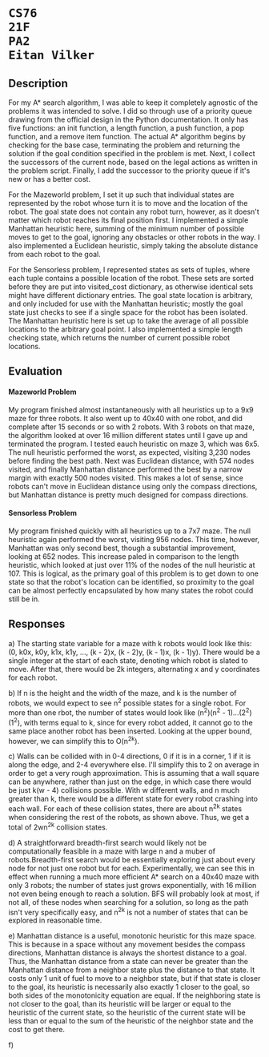 <h1>

    CS76
    21F
    PA2
    Eitan Vilker

</h1>

## Description
For my A* search algorithm, I was able to keep it completely agnostic of the problems it was intended to solve. 
I did so through use of a priority queue drawing from the official design in the Python documentation. 
It only has five functions: an init function, a length function, a push function, a pop function, and a remove item function.
The actual A* algorithm begins by checking for the base case, terminating the problem and returning the solution if the goal condition specified in the problem is met. Next, I collect the successors of the current node, based on the legal actions as written in the problem script. Finally, I add the successor to the priority queue if it's new or has a better cost.

For the Mazeworld problem, I set it up such that individual states are represented by the robot whose turn it is to move and the location of the robot. The goal state does not contain any robot turn, however, as it doesn't matter which robot reaches its final position first. I implemented a simple Manhattan heuristic here, summing of the minimum number of possible moves to get to the goal, ignoring any obstacles or other robots in the way. I also implemented a Euclidean heuristic, simply taking the absolute distance from each robot to the goal.

For the Sensorless problem, I represented states as sets of tuples, where each tuple contains a possible location of the robot. These sets are sorted before they are put into visited_cost dictionary, as otherwise identical sets might have different dictionary entries. The goal state location is arbitrary, and only included for use with the Manhattan heuristic; mostly the goal state just checks to see if a single space for the robot has been isolated. The Manhattan heuristic here is set up to take the average of all possible locations to the arbitrary goal point. I also implemented a simple length checking state, which returns the number of current possible robot locations.

## Evaluation

#### Mazeworld Problem
My program finished almost instantaneously with all heuristics up to a 9x9 maze for three robots. It also went up to 40x40 with one robot, and did complete after 15 seconds or so with 2 robots. With 3 robots on that maze, the algorithm looked at over 16 million different states until I gave up and terminated the program.
 I tested eauch heuristic on maze 3, which was 6x5. The null heuristic performed the worst, as expected, visiting 3,230 nodes before finding the best path. Next was Euclidean distance, with 574 nodes visited, and finally Manhattan distance performed the best by a narrow margin with exactly 500 nodes visited. This makes a lot of sense, since robots can't move in Euclidean distance using only the compass directions, but Manhattan distance is pretty much designed for compass directions.

#### Sensorless Problem
My program finished quickly with all heuristics up to a 7x7 maze. The null heuristic again performed the worst, visiting 956 nodes. This time, however, Manhattan was only second best, though a substantial improvement, looking at 652 nodes. This increase paled in comparison to the length heuristic, which looked at just over 11% of the nodes of the null heuristic at 107. This is logical, as the primary goal of this problem is to get down to one state so that the robot's location can be identified, so proximity to the goal can be almost perfectly encapsulated by how many states the robot could still be in.



## Responses

a) The starting state variable for a maze with k robots would look like this: (0, k0x, k0y, k1x, k1y, ..., (k - 2)x, (k - 2)y, (k - 1)x, (k - 1)y).
There would be a single integer at the start of each state, denoting which robot is slated to move. After that, there would be 2k integers, alternating x and y coordinates for each robot.

b) If n is the height and the width of the maze, and k is the number of robots, we would expect to see n<sup>2</sup> possible states for a single robot. For more than one rbot, the number of states would look like (n<sup>2</sup>)(n<sup>2</sup> - 1)...(2<sup>2</sup>)(1<sup>2</sup>), with terms equal to k, since for every robot added, it cannot go to the same place another robot has been inserted. Looking at the upper bound, however, we can simplify this to O(n<sup>2k</sup>).

c) Walls can be collided with in 0-4 directions, 0 if it is in a corner, 1 if it is along the edge, and 2-4 everywhere else. I'll simplify this to 2 on average in order to get a very rough approximation. This is assuming that a wall square can be anywhere, rather than just on the edge, in which case there would be just k(w - 4) collisions possible. With w different walls, and n much greater than k, there would be a different state for every robot crashing into each wall. For each of these collision states, there are about n<sup>2k</sup> states when considering the rest of the robots, as shown above. Thus, we get a total of 2wn<sup>2k</sup> collision states.

d) A straightforward breadth-first search would likely not be computationally feasible in a maze with large n and a muber of robots.Breadth-first search would be essentially exploring just about every node for not just one robot but for each. Experimentally, we can see this in effect when running a much more efficient A* search on a 40x40 maze with only 3 robots; the number of states just grows exponentially, with 16 million not even being enough to reach a solution. BFS will probably look at most, if not all, of these nodes when searching for a solution, so long as the path isn't very specifically easy, and n<sup>2k</sup> is not a number of states that can be explored in reasonable time.

e) Manhattan distance is a useful, monotonic heuristic for this maze space. This is because in a space without any movement besides the compass directions, Manhattan distance is always the shortest distance to a goal. Thus, the Manhattan distance from a state can never be greater than the Manhattan distance from a neighbor state plus the distance to that state. It costs only 1 unit of fuel to move to a neighbor state, but if that state is closer to the goal, its heuristic is necessarily also exactly 1 closer to the goal, so both sides of the monotonicity equation are equal. If the neighboring state is not closer to the goal, than its heuristic will be larger or equal to the heuristic of the current state, so the heuristic of the current state will be less than or equal to the sum of the heuristic of the neighbor state and the cost to get there.

f) 
